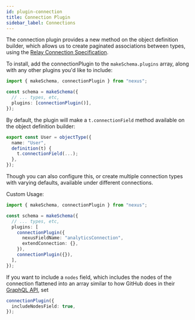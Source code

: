 ```yaml
---
id: plugin-connection
title: Connection Plugin
sidebar_label: Connections
---
```


The connection plugin provides a new method on the object definition builder, which allows us to
create paginated associations between types, using the [Relay Connection Specification](https://facebook.github.io/relay/graphql/connections.htm#sec-Node).

To install, add the connectionPlugin to the `makeSchema.plugins` array, along with any other plugins
you'd like to include:

```ts
import { makeSchema, connectionPlugin } from "nexus";

const schema = makeSchema({
  // ... types, etc,
  plugins: [connectionPlugin()],
});
```

By default, the plugin will make a `t.connectionField` method available on the object definition builder:

```ts
export const User = objectType({
  name: "User",
  definition(t) {
    t.connectionField(...);
  },
});
```

Though you can also configure this, or create multiple connection types with varying defaults, available
under different connections.

Custom Usage:

```ts
import { makeSchema, connectionPlugin } from "nexus";

const schema = makeSchema({
  // ... types, etc,
  plugins: [
    connectionPlugin({
      nexusFieldName: "analyticsConnection",
      extendConnection: {},
    }),
    connectionPlugin({}),
  ],
});
```

If you want to include a `nodes` field, which includes the nodes of the connection flattened into an array similar to how
GitHub does in their [GraphQL API](https://developer.github.com/v4/), set

```ts
connectionPlugin({
  includeNodesField: true,
});
```
